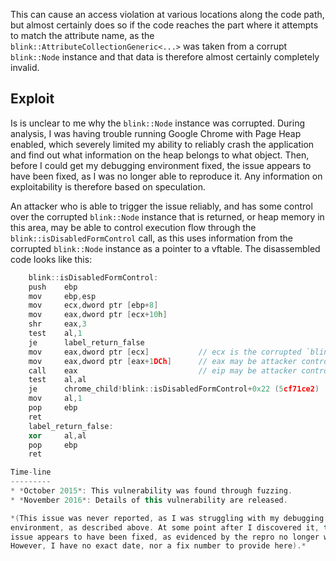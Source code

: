 This can cause an access violation at various locations along the code path,
but almost certainly does so if the code reaches the part where it attempts to
match the attribute name, as the `blink::AttributeCollectionGeneric<...>` was
taken from a corrupt `blink::Node` instance and that data is therefore almost
certainly completely invalid.

Exploit
-------
Is is unclear to me why the `blink::Node` instance was corrupted. During
analysis, I was having trouble running Google Chrome with Page Heap enabled,
which severely limited my ability to reliably crash the application and find
out what information on the heap belongs to what object. Then, before I could
get my debugging environment fixed, the issue appears to have been fixed, as
I was no longer able to reproduce it. Any information on exploitability is
therefore based on speculation.

An attacker who is able to trigger the issue reliably, and has some control
over the corrupted `blink::Node` instance that is returned, or heap memory
in this area, may be able to control execution flow through the
`blink::isDisabledFormControl` call, as this uses information from the
corrupted `blink::Node` instance as a pointer to a vftable.
The disassembled code looks like this:

```C++
    blink::isDisabledFormControl:
    push    ebp
    mov     ebp,esp
    mov     ecx,dword ptr [ebp+8]
    mov     eax,dword ptr [ecx+10h]
    shr     eax,3
    test    al,1
    je      label_return_false
    mov     eax,dword ptr [ecx]           // ecx is the corrupted `blink::Node`
    mov     eax,dword ptr [eax+1DCh]      // eax may be attacker controlled
    call    eax                           // eip may be attacker controlled
    test    al,al
    je      chrome_child!blink::isDisabledFormControl+0x22 (5cf71ce2)
    mov     al,1
    pop     ebp
    ret
    label_return_false:
    xor     al,al
    pop     ebp
    ret

Time-line
---------
* *October 2015*: This vulnerability was found through fuzzing.
* *November 2016*: Details of this vulnerability are released.

*(This issue was never reported, as I was struggling with my debugging
environment, as described above. At some point after I discovered it, this
issue appears to have been fixed, as evidenced by the repro no longer working.
However, I have no exact date, nor a fix number to provide here).*